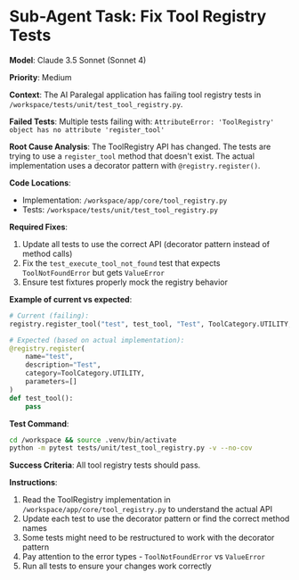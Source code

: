# Sub-Agent Task: Fix Tool Registry Tests

**Model**: Claude 3.5 Sonnet (Sonnet 4)

**Priority**: Medium

**Context**:
The AI Paralegal application has failing tool registry tests in `/workspace/tests/unit/test_tool_registry.py`.

**Failed Tests**:
Multiple tests failing with: `AttributeError: 'ToolRegistry' object has no attribute 'register_tool'`

**Root Cause Analysis**:
The ToolRegistry API has changed. The tests are trying to use a `register_tool` method that doesn't exist. The actual implementation uses a decorator pattern with `@registry.register()`.

**Code Locations**:
- Implementation: `/workspace/app/core/tool_registry.py`
- Tests: `/workspace/tests/unit/test_tool_registry.py`

**Required Fixes**:
1. Update all tests to use the correct API (decorator pattern instead of method calls)
2. Fix the `test_execute_tool_not_found` test that expects `ToolNotFoundError` but gets `ValueError`
3. Ensure test fixtures properly mock the registry behavior

**Example of current vs expected**:
```python
# Current (failing):
registry.register_tool("test", test_tool, "Test", ToolCategory.UTILITY, [])

# Expected (based on actual implementation):
@registry.register(
    name="test",
    description="Test", 
    category=ToolCategory.UTILITY,
    parameters=[]
)
def test_tool():
    pass
```

**Test Command**:
```bash
cd /workspace && source .venv/bin/activate
python -m pytest tests/unit/test_tool_registry.py -v --no-cov
```

**Success Criteria**:
All tool registry tests should pass.

**Instructions**:
1. Read the ToolRegistry implementation in `/workspace/app/core/tool_registry.py` to understand the actual API
2. Update each test to use the decorator pattern or find the correct method names
3. Some tests might need to be restructured to work with the decorator pattern
4. Pay attention to the error types - `ToolNotFoundError` vs `ValueError`
5. Run all tests to ensure your changes work correctly